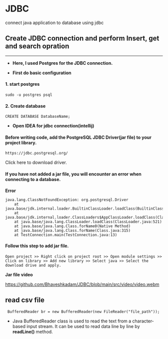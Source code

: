 # JDBC
connect java application to database using jdbc

## Create JDBC connection and perform Insert, get and search opration

****
* **Here, I used Postgres for the JDBC connection.**

* **First do basic configuration**

#### 1. start postgres 
````
sudo -u postgres psql
````
#### 2. Create database
````
CREATE DATABASE DatabaseName;
````
* **Open IDEA for jdbc connection(intellij)**

#### Before writing code, add the PostgreSQL JDBC Driver(jar file) to your project library.
````
https://jdbc.postgresql.org/
````
Click here to download driver.
#### **If you have not added a jar file, you will encounter an error when connecting to a database.**

**Error** 
````
java.lang.ClassNotFoundException: org.postgresql.Driver
    at java.base/jdk.internal.loader.BuiltinClassLoader.loadClass(BuiltinClassLoader.java:583)
    at java.base/jdk.internal.loader.ClassLoaders$AppClassLoader.loadClass(ClassLoaders.java:178)
    at java.base/java.lang.ClassLoader.loadClass(ClassLoader.java:521)
    at java.base/java.lang.Class.forName0(Native Method)
    at java.base/java.lang.Class.forName(Class.java:315)
    at TestConnection.main(TestConnection.java:13)
````
#### Follow this step to add jar file.
``` 
Open project >> Right click on project root >> Open module settings >> Click on library >> Add new library >> Select java >> Select the download drive and apply. 
```
**Jar file video** 

https://github.com/Bhaveshkadam/JDBC/blob/main/src/video/video.webm

## read csv file
```
 BufferedReader br = new BufferedReader(new FileReader("file_path"));
```
- Java BufferedReader class is used to read the text from a character-based input stream. It can be used to read data line by line by **readLine()** method. 